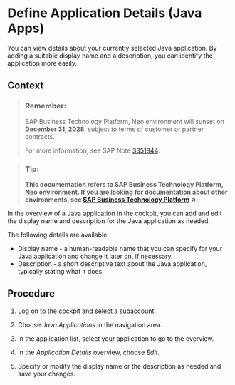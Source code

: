 <!-- loio9b232700022f4055a817485e3cac7447 -->

# Define Application Details \(Java Apps\)

You can view details about your currently selected Java application. By adding a suitable display name and a description, you can identify the application more easily.



## Context

> ### Remember:  
> SAP Business Technology Platform, Neo environment will sunset on **December 31, 2028**, subject to terms of customer or partner contracts.
> 
> For more information, see SAP Note [3351844](https://launchpad.support.sap.com/#/notes/3351844).

> ### Tip:  
> **This documentation refers to SAP Business Technology Platform, Neo environment. If you are looking for documentation about other environments, see [SAP Business Technology Platform](https://help.sap.com/viewer/65de2977205c403bbc107264b8eccf4b/Cloud/en-US/6a2c1ab5a31b4ed9a2ce17a5329e1dd8.html "SAP Business Technology Platform (SAP BTP) is an integrated offering comprised of four technology portfolios: database and data management, application development and integration, analytics, and intelligent technologies. The platform offers users the ability to turn data into business value, compose end-to-end business processes, and build and extend SAP applications quickly.") :arrow_upper_right:.**

In the overview of a Java application in the cockpit, you can add and edit the display name and description for the Java application as needed.

The following details are available:

-   Display name - a human-readable name that you can specify for your Java application and change it later on, if necessary.
-   Description - a short descriptive text about the Java application, typically stating what it does.



## Procedure

1.  Log on to the cockpit and select a subaccount.

2.  Choose *Java Applications* in the navigation area.

3.  In the application list, select your application to go to the overview.

4.  In the *Application Details* overview, choose *Edit*.

5.  Specify or modify the display name or the description as needed and save your changes.


